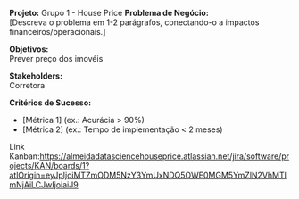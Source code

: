 **Projeto:** Grupo 1 - House Price
**Problema de Negócio:**  
[Descreva o problema em 1-2 parágrafos, conectando-o a impactos financeiros/operacionais.]  

**Objetivos:**  
Prever preço dos imovéis

**Stakeholders:**  
Corretora

**Critérios de Sucesso:**  
- [Métrica 1] (ex.: Acurácia > 90%)  
- [Métrica 2] (ex.: Tempo de implementação < 2 meses)  

Link Kanban:https://almeidadatasciencehouseprice.atlassian.net/jira/software/projects/KAN/boards/1?atlOrigin=eyJpIjoiMTZmODM5NzY3YmUxNDQ5OWE0MGM5YmZlN2VhMTlmNjAiLCJwIjoiaiJ9
